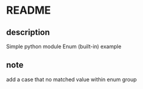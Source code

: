 # README

## description

Simple python module Enum (built-in) example

## note

add a case that no matched value within enum group
